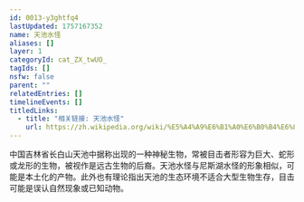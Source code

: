 ```yaml
---
id: 0013-y3ghtfq4
lastUpdated: 1757167352
name: 天池水怪
aliases: []
layer: 1
categoryId: cat_ZX_twUO_
tagIds: []
nsfw: false
parent: ""
relatedEntries: []
timelineEvents: []
titledLinks:
  - title: "相关链接: 天池水怪"
    url: https://zh.wikipedia.org/wiki/%E5%A4%A9%E6%B1%A0%E6%B0%B4%E6%80%AA
---
```


中国吉林省长白山天池中据称出现的一种神秘生物，常被目击者形容为巨大、蛇形或龙形的生物，被视作是远古生物的后裔。天池水怪与尼斯湖水怪的形象相似，可能是本土化的产物。此外也有理论指出天池的生态环境不适合大型生物生存，目击可能是误认自然现象或已知动物。